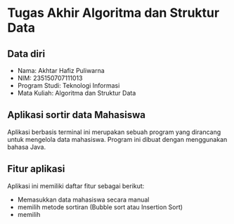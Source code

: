 # Tugas Akhir Algoritma dan Struktur Data

## Data diri

* Nama: Akhtar Hafiz Puliwarna
* NIM: 235150707111013
* Program Studi: Teknologi Informasi
* Mata Kuliah: Algoritma dan Struktur Data

## Aplikasi sortir data Mahasiswa

Aplikasi berbasis terminal ini merupakan sebuah program yang dirancang untuk mengelola data mahasiswa. Program ini dibuat dengan menggunakan bahasa Java.

## Fitur aplikasi

Aplikasi ini memiliki daftar fitur sebagai berikut:

* Memasukkan data mahasiswa secara manual
* memilih metode sortiran (Bubble sort atau Insertion Sort)
* memilih 
